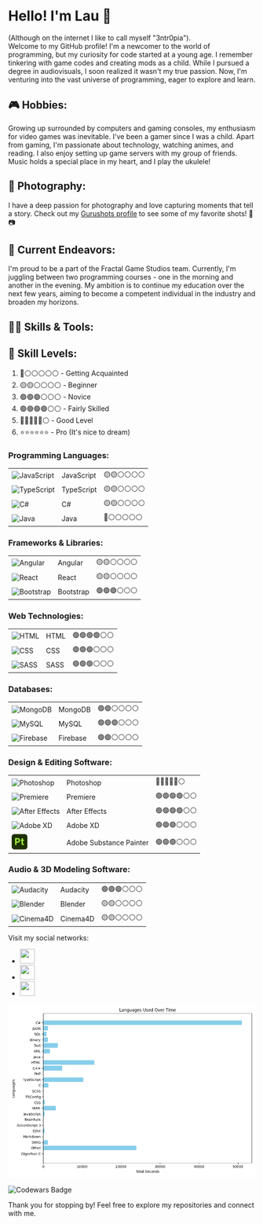 

# Hello! I'm Lau  👋

(Although on the internet I like to call myself "3ntr0pia").                            
Welcome to my GitHub profile! I'm a newcomer to the world of programming, but my curiosity for code started at a young age. I remember tinkering with game codes and creating mods as a child. While I pursued a degree in audiovisuals, I soon realized it wasn't my true passion. Now, I'm venturing into the vast universe of programming, eager to explore and learn.

## 🎮 Hobbies:
Growing up surrounded by computers and gaming consoles, my enthusiasm for video games was inevitable. I've been a gamer since I was a child. Apart from gaming, I'm passionate about technology, watching animes, and reading. I also enjoy setting up game servers with my group of friends. Music holds a special place in my heart, and I play the ukulele!

## 📸 Photography:
I have a deep passion for photography and love capturing moments that tell a story. Check out my [Gurushots profile](https://gurushots.com/Entr0pia?tc=d02671eefb3e53dee8f44e6f8e7738f0) to see some of my favorite shots! 🌄📷

## 🌱 Current Endeavors:
I'm proud to be a part of the Fractal Game Studios team. Currently, I'm juggling between two programming courses - one in the morning and another in the evening. My ambition is to continue my education over the next few years, aiming to become a competent individual in the industry and broaden my horizons.

## 👩‍💻 Skills & Tools:

## 🌟 Skill Levels:
1. 🔴⚪⚪⚪⚪⚪ - Getting Acquainted
2. 🟡🟡⚪⚪⚪⚪ - Beginner
3. 🟢🟢🟢⚪⚪⚪ - Novice
4. 🟢🟢🟢🟢⚪⚪ - Fairly Skilled
5. 🔵🔵🔵🔵🔵⚪ - Good Level
6. ⭐⭐⭐⭐⭐⭐ - Pro (It's nice to dream)

### **Programming Languages:**
|  |  |  |
|--------------|--------------|--------------|
| ![JavaScript](https://img.icons8.com/color/48/000000/javascript.png) | JavaScript | 🟡🟡⚪⚪⚪⚪ |
| ![TypeScript](https://img.icons8.com/color/48/000000/typescript.png) | TypeScript | 🟡🟡⚪⚪⚪⚪ |
| ![C#](https://img.icons8.com/color/48/000000/c-sharp-logo.png) | C# | 🟡🟡⚪⚪⚪⚪ |
| ![Java](https://img.icons8.com/color/48/000000/java-coffee-cup-logo.png) | Java | 🔴⚪⚪⚪⚪⚪ |

### **Frameworks & Libraries:**
|  |  |  |
|--------------|--------------|--------------|
| ![Angular](https://img.icons8.com/color/48/000000/angularjs.png) | Angular | 🟡🟡⚪⚪⚪⚪ |
| ![React](https://img.icons8.com/color/48/000000/react-native.png) | React | 🟡🟡⚪⚪⚪⚪ |
| ![Bootstrap](https://img.icons8.com/color/48/000000/bootstrap.png) | Bootstrap | 🟢🟢🟢⚪⚪⚪ |

### **Web Technologies:**
|  |  |  |
|--------------|--------------|--------------|
| ![HTML](https://img.icons8.com/color/48/000000/html-5.png) | HTML |🟢🟢🟢🟢⚪⚪ |
| ![CSS](https://img.icons8.com/color/48/000000/css3.png) | CSS | 🟢🟢🟢⚪⚪⚪ |
| ![SASS](https://img.icons8.com/color/48/000000/sass.png) | SASS | 🟢🟢🟢⚪⚪⚪ |

### **Databases:**
|  |  |  |
|--------------|--------------|--------------|
| ![MongoDB](https://img.icons8.com/color/48/000000/mongodb.png) | MongoDB | 🟢🟢⚪⚪⚪⚪ |
| ![MySQL](https://img.icons8.com/color/48/000000/mysql-logo.png) | MySQL |  🟢🟢🟢⚪⚪⚪|
| ![Firebase](https://img.icons8.com/color/48/000000/firebase.png) | Firebase | 🟢🟢⚪⚪⚪⚪ |


### **Design & Editing Software:**
|  |  |  |
|--------------|--------------|--------------|
| ![Photoshop](https://img.icons8.com/color/48/000000/adobe-photoshop.png) | Photoshop | 🔵🔵🔵🔵🔵⚪ |
| ![Premiere](https://img.icons8.com/color/48/000000/adobe-premiere-pro.png) | Premiere | 🟢🟢🟢🟢⚪⚪ |
| ![After Effects](https://img.icons8.com/color/48/000000/adobe-after-effects.png) | After Effects | 🟢🟢🟢🟢⚪⚪ |
| ![Adobe XD](https://img.icons8.com/color/48/000000/adobe-xd.png) | Adobe XD | 🟢🟢🟢⚪⚪⚪ |
|  ![Adobe Substance Painter](assets/substance-3d-painter-32.png) | Adobe Substance Painter | 🟢🟢🟢⚪⚪⚪ |

### **Audio & 3D Modeling Software:**
|  |  |  |
|--------------|--------------|--------------|
| ![Audacity](https://img.icons8.com/color/48/000000/audacity.png) | Audacity | 🟢🟢🟢⚪⚪⚪ |
| ![Blender](https://img.icons8.com/color/48/000000/blender-3d.png) | Blender | 🟡🟡⚪⚪⚪⚪ |
| ![Cinema4D](https://img.icons8.com/color/48/000000/cinema-4d.png) | Cinema4D | 🟡🟡⚪⚪⚪⚪ |




Visit my social networks:
<ul>
    <li><a href="https://twitter.com/Lau_3ntr0pia">
    <img src="https://simpleicons.org/icons/twitter.svg" width="30" height="30">
</a></li>
    <li><a href="https://www.twitch.tv/3ntr0pia_">
    <img src="https://simpleicons.org/icons/twitch.svg" width="30" height="30">
</a></li>
    <li><a href="https://discord.gg/Wf6q6tHg">
    <img src="https://simpleicons.org/icons/discord.svg" width="30" height="30">
</a></li>
</ul>

![WakaTime languages chart](chart.png)

![Codewars Badge](https://www.codewars.com/users/3ntr0pia/badges/large)

Thank you for stopping by! Feel free to explore my repositories and connect with me.
